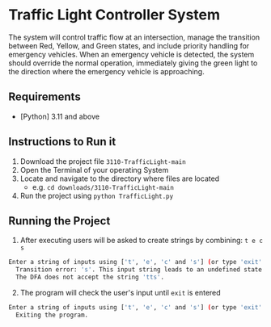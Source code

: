 # Traffic Light Controller System
The system will control traffic flow at an intersection, manage the transition between Red, Yellow, 
and Green states, and include priority handling for emergency vehicles. When an emergency vehicle is 
detected, the system should override the normal operation, immediately giving the green light to the
direction where the emergency vehicle is approaching.

## Requirements
* [Python] 3.11 and above

## Instructions to Run it
1. Download the project file `3110-TrafficLight-main`
1. Open the Terminal of your operating System
1. Locate and navigate to the directory where files are located
    - e.g. `cd downloads/3110-TrafficLight-main`
1. Run the project using `python TrafficLight.py`

## Running the Project
1. After executing users will be asked to create strings by combining: `t e c s` 
```bash
Enter a string of inputs using ['t', 'e', 'c' and 's'] (or type 'exit' to quit): tts
  Transition error: 's'. This input string leads to an undefined state.
  The DFA does not accept the string 'tts'.
```
2. The program will check the user's input until `exit` is entered
```bash
Enter a string of inputs using ['t', 'e', 'c' and 's'] (or type 'exit' to quit): exit
  Exiting the program.
```